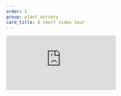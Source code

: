 ```yaml
---
order: 2
group: plant_nursery
card_title: A short video tour
---
```


<div class="ratio ratio-16x9">
    <iframe src="https://www.youtube.com/embed/B6m7JLbRJUQ" title="YouTube video player" frameborder="0" allow="accelerometer; autoplay; clipboard-write; encrypted-media; gyroscope; picture-in-picture" allowfullscreen ></iframe>
</div>
